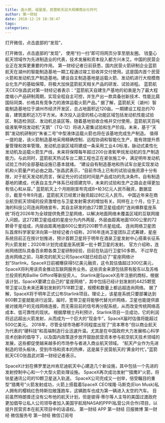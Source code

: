 ```yaml
---
title: 造火箭、组星座，民营航天迎大规模商业化时代
author: 第一财经
date: 2018-12-19 18:38:47
tags: 
categories: 
---
```

打开微信，点击底部的“发现”，
<!-- more -->
打开微信，点击底部的“发现”，
使用“扫一扫”即可将网页分享至朋友圈。
钱童心
航天领域作为先进制造业的代表，技术发展和资本投入都方兴未艾。中国的民营企业正在发挥更重要的作用。
第一财经记者日前获悉，国内民营火箭研制企业蓝箭航天在湖州的智能制造基地一期工程通过竣工验收并交付使用。这是国内首个民营火箭和发动机生产制造基地。建设自主制造基地是运载火箭、发动机进行大规模商业化生产的基础保障，将极大加快蓝箭航天相关产品的研发、试验进程。
蓝箭航天CEO张昌武对第一财经记者表示：“蓝箭航天自建生产基地的初衷是为了最大程度缩小产品研制周期，实现全程自主可控，并生产出一款具备创新技术、性能比肩国际同类、价格具有竞争力的液体运载火箭产品。”
据了解，蓝箭航天（湖州）智能制造基地位于湖州市经济开发区，总占地面积近120亩。一期建设工程总约70亩，建筑面积近3万平方米。本次投入运营的核心功能区域包括发动机性能试验区、制造检测区、发动机总装区等。随着基地验收合格并交付使用，蓝箭航天百吨级液氧甲烷发动机“天鹊”（TQ-12）将进入密集试验和生产阶段。未来，基于“天鹊”发动机研制的“朱雀二号”中型液体运载火箭也将在该基地完成生产制造。
值得一提的是，该火箭制造基地采用精确控制、远程协调和智能化生产，能有效提升质量管理和效率管理。发动机总装区域将建成一条采用工业4.0标准，脉动式柔性化发动机及运载火箭生产线，未来将保障每年超过200台液氧甲烷发动机的生产制造能力。与此同时，蓝箭航天热试车台二期工程也正在紧张施工中，满足明年发动机试验工作的全部基础设施已基本就绪。
“建设自有制造基地和热试车台是实现发动机和火箭量产的必由之路。”张昌武表示，“目前市场上已有的试验设施资源十分有限，对于航天发动机而言，保证充分的试验时间是产品成功的先决条件。自有制造基地的建成，代表自主生产体系已经搭建完毕，未来的试验和生产之路会走得更加有信心和从容。”
蓝箭航天上个月刚刚宣布完成B+轮3亿元人民币融资，数据显示，截至今年9月底，蓝箭航天已经累计融资超过8亿元人民币。
中国近年来在商业航空航天领域的投资激增也与卫星发射需求的增加有关。同样在上个月，位于上海的科技公司连尚网络宣布，其自主研发的由272颗卫星组成的“连尚蜂群星座系统”将在2026年为全球提供免费卫星网络，以解决地面网络未覆盖区域的互联网接入问题。这272颗卫星组成的星座分为内外两层，外层由距离地面1000公里的72颗骨干星组成，内层由距离地面600公里的200颗节点星组成。
连尚网络卫星团队首席科学家安洋向第一财经记者介绍称，2016年连尚卫星团队正式筹建，星座系统目前正在按计划推进，预计首颗卫星将于明年在酒泉卫星发射中心搭乘长征系列火箭发射；2020年计划完成星座系统第一批十颗卫星的发射。
官方介绍称，连尚网络团队具备百余颗各类卫星研制经验，目前在轨运行卫星50多颗。
不过早在连尚网络之前，马斯克的航天公司SpaceX就已经启动了“星座网络计划”Starlink。SpaceX日前被曝获得5亿美元融资，这令其估值超过300亿美元，SpaceX将利用该资金推动互联网服务业务。这些资金来源包括原有股东以及苏格兰投资机构Baillie Gifford等新投资人。
Starlink是SpaceX去年注册的商标，根据该计划，SpaceX要建立自己的“星座网络”，其中包括已经计划发射的4425颗宽带卫星以及未来还筹划发射的7518颗卫星，规模和数量上都远超连尚网络。
据了解，SpaceX将于明年正式公布Starlink项目。理论上，该星座系统只要部署达到800颗卫星就能进行运营。届时，宽带卫星将能够代替光纤网络，卫星也能提供直接对接用户的无线网络连接，而无需目前的信号再分配系统，从而改变传统网络高成本、低可靠性的现状。
根据摩根士丹利预计，Starlink项目一旦成功，它的利润将远远超出火箭发射，从而成为一个巨大的“现金牛”，SpaceX届时估值将能超过500亿美元。
2018年，尽管全球市场都不同程度出现了“资本寒冬”但以商业航天为代表的“硬科技”和高端制造行业迅速升温。尤其是在中国政府大力发展核心科学技术创新的倡导下，以及国内政策逐步放开鼓励民营资本参与航空航天技术领域的发展，这些都促使越来越多的市场参与者进入商业航天领域。
“航天产业作为先进制造的领头板块，受到市场和资本的热捧，这是属于民营航天的‘黄金时代’。”蓝箭航天CEO张昌武对第一财经记者表示。
 
 
SpaceX计划在佛罗里达州肯尼迪航天中心建造几个新设施，其中包括一个先进的发射控制中心和一个大型火箭处理设施。
SpaceX再次成功发射”“猎鹰9”火箭，将铱星通讯公司的10颗卫星送入轨道。
SpaceX公司完成又一创举，倍受瞩目的重型“猎鹰号”火箭发射成功，火箭上搭载着SpaceX CEO埃隆·马斯克(Elon Musk)私人拥有的樱桃红色特斯拉敞篷跑车，这辆跑车也成为第一辆进入太空的汽车。
目前虽然特朗普还没有公布他的航天计划，但是彼得·蒂尔等人主导的美国过渡政府更加倡导让私人公司领导者加入美国宇航局NASA的PPP(私营公共合作)项目，以提升民营资本在航天项目中的话语权。
第一财经
APP
第一财经
日报微博
第一财经
微信服务号
第一财经
微信订阅号
